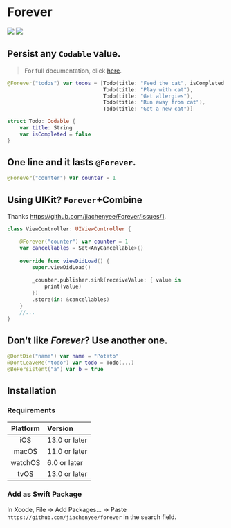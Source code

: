 # Forever

[![](https://img.shields.io/endpoint?url=https%3A%2F%2Fswiftpackageindex.com%2Fapi%2Fpackages%2Fjiachenyee%2Fforever%2Fbadge%3Ftype%3Dswift-versions)](https://swiftpackageindex.com/jiachenyee/forever)
[![](https://img.shields.io/endpoint?url=https%3A%2F%2Fswiftpackageindex.com%2Fapi%2Fpackages%2Fjiachenyee%2Fforever%2Fbadge%3Ftype%3Dplatforms)](https://swiftpackageindex.com/jiachenyee/forever)

## Persist any `Codable` value.

> For full documentation, click [here](https://forever.jiachen.app/documentation/forever/forever).

```swift
@Forever("todos") var todos = [Todo(title: "Feed the cat", isCompleted: true),
                               Todo(title: "Play with cat"),
                               Todo(title: "Get allergies"),
                               Todo(title: "Run away from cat"),
                               Todo(title: "Get a new cat")]
```
```swift
struct Todo: Codable {
    var title: String
    var isCompleted = false
}
```

## One line and it lasts `@Forever`.
```swift
@Forever("counter") var counter = 1
```

## Using UIKit? `Forever`+Combine
Thanks https://github.com/jiachenyee/Forever/issues/1.
```swift
class ViewController: UIViewController {

    @Forever("counter") var counter = 1
    var cancellables = Set<AnyCancellable>()
    
    override func viewDidLoad() {
        super.viewDidLoad()
        
        _counter.publisher.sink(receiveValue: { value in
            print(value)
        })
        .store(in: &cancellables)
    }
    //...
}
```

## Don't like _Forever_? Use another one.
```swift
@DontDie("name") var name = "Potato"
@DontLeaveMe("todo") var todo = Todo(...)
@BePersistent("a") var b = true
```

## Installation
### Requirements
| Platform | Version       |
|:--------:|:--------------|
|   iOS    | 13.0 or later |
|  macOS   | 11.0 or later |
| watchOS  | 6.0 or later  |
|   tvOS   | 13.0 or later |

### Add as Swift Package
In Xcode, File → Add Packages… → Paste `https://github.com/jiachenyee/forever` in the search field.
